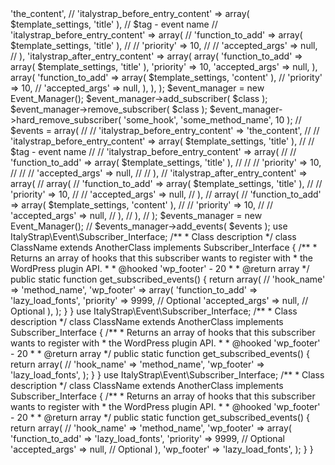 <?php
/**
 * Example file
 *
 * Example on how to use Event Manager API
 *
 * @link www.italystrap.com
 * @since 4.0.0
 *
 * @package ItalyStrap
 * @deprecated
 */

namespace ItalyStrap\Core\Example;

use ItalyStrap\Event\Manager as Event_Manager;

/**
 * Template object
 *
 * @var Template
 */
$template_settings = new Template( (array) $theme_mods );

$events = array(

	// 'italystrap_before_entry_content' => 'the_content',
	// 'italystrap_before_entry_content' => array( $template_settings, 'title' ),

	// $tag - event name
	// 'italystrap_before_entry_content'	=> array(
	// 	'function_to_add'	=> array( $template_settings, 'title' ),
	// 	// 'priority'			=> 10,
	// 	// 'accepted_args'		=> null,
	// ),
	'italystrap_after_entry_content'	=> array(
		array(
			'function_to_add'	=> array( $template_settings, 'title' ),
			'priority'			=> 10,
			'accepted_args'		=> null,
		),
		array(
			'function_to_add'	=> array( $template_settings, 'content' ),
			// 'priority'			=> 10,
			// 'accepted_args'		=> null,
		),
	),

);

$event_manager = new Event_Manager();
$event_manager->add_subscriber( $class );
$event_manager->remove_subscriber( $class );
$event_manager->hard_remove_subscriber( 'some_hook', 'some_method_name', 10 );
// $events = array(

// 	// 'italystrap_before_entry_content' => 'the_content',
// 	// 'italystrap_before_entry_content' => array( $template_settings, 'title' ),

// 	// $tag - event name
// 	// 'italystrap_before_entry_content'	=> array(
// 	// 	'function_to_add'	=> array( $template_settings, 'title' ),
// 	// 	// 'priority'			=> 10,
// 	// 	// 'accepted_args'		=> null,
// 	// ),
// 	'italystrap_after_entry_content'	=> array(
// 		array(
// 			'function_to_add'	=> array( $template_settings, 'title' ),
// 			// 'priority'			=> 10,
// 			// 'accepted_args'		=> null,
// 		),
// 		array(
// 			'function_to_add'	=> array( $template_settings, 'content' ),
// 			// 'priority'			=> 10,
// 			// 'accepted_args'		=> null,
// 		),
// 	),

// );

$events_manager = new Event_Manager();
// $events_manager->add_events( $events );

use ItalyStrap\Event\Subscriber_Interface;

/**
 * Class description
 */
class ClassName extends AnotherClass implements Subscriber_Interface {

	/**
	 * Returns an array of hooks that this subscriber wants to register with
	 * the WordPress plugin API.
	 *
	 * @hooked 'wp_footer' - 20
	 *
	 * @return array
	 */
	public static function get_subscribed_events() {

		return array(
			// 'hook_name'							=> 'method_name',
			'wp_footer'	=> array(
				'function_to_add'	=> 'lazy_load_fonts',
				'priority'			=> 9999, // Optional
				'accepted_args'		=> null, // Optional
			),
		);
	}
}

use ItalyStrap\Event\Subscriber_Interface;

/**
 * Class description
 */
class ClassName extends AnotherClass implements Subscriber_Interface {

	/**
	 * Returns an array of hooks that this subscriber wants to register with
	 * the WordPress plugin API.
	 *
	 * @hooked 'wp_footer' - 20
	 *
	 * @return array
	 */
	public static function get_subscribed_events() {

		return array(
			// 'hook_name'							=> 'method_name',
			'wp_footer'	=> 'lazy_load_fonts',
		);
	}
}

use ItalyStrap\Event\Subscriber_Interface;

/**
 * Class description
 */
class ClassName extends AnotherClass implements Subscriber_Interface {

	/**
	 * Returns an array of hooks that this subscriber wants to register with
	 * the WordPress plugin API.
	 *
	 * @hooked 'wp_footer' - 20
	 *
	 * @return array
	 */
	public static function get_subscribed_events() {

		return array(
			// 'hook_name'							=> 'method_name',
			'wp_footer'	=> array(
				'function_to_add'	=> 'lazy_load_fonts',
				'priority'			=> 9999, // Optional
				'accepted_args'		=> null, // Optional
			),
			'wp_footer'	=> 'lazy_load_fonts',
		);
	}
}
